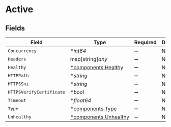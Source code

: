 # Active


## Fields

| Field                                                         | Type                                                          | Required                                                      | Description                                                   |
| ------------------------------------------------------------- | ------------------------------------------------------------- | ------------------------------------------------------------- | ------------------------------------------------------------- |
| `Concurrency`                                                 | **int64*                                                      | :heavy_minus_sign:                                            | N/A                                                           |
| `Headers`                                                     | map[string]*any*                                              | :heavy_minus_sign:                                            | N/A                                                           |
| `Healthy`                                                     | [*components.Healthy](../../models/components/healthy.md)     | :heavy_minus_sign:                                            | N/A                                                           |
| `HTTPPath`                                                    | **string*                                                     | :heavy_minus_sign:                                            | N/A                                                           |
| `HTTPSSni`                                                    | **string*                                                     | :heavy_minus_sign:                                            | N/A                                                           |
| `HTTPSVerifyCertificate`                                      | **bool*                                                       | :heavy_minus_sign:                                            | N/A                                                           |
| `Timeout`                                                     | **float64*                                                    | :heavy_minus_sign:                                            | N/A                                                           |
| `Type`                                                        | [*components.Type](../../models/components/type.md)           | :heavy_minus_sign:                                            | N/A                                                           |
| `Unhealthy`                                                   | [*components.Unhealthy](../../models/components/unhealthy.md) | :heavy_minus_sign:                                            | N/A                                                           |